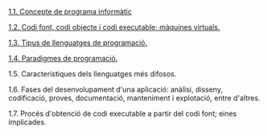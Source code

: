 [1.1. Concepte de programa informàtic](programa_informatic.md "1.1")

[1.2. Codi font, codi objecte i codi executable; màquines virtuals.](codi_font.md "1.2")

[1.3. Tipus de llenguatges de programació.](Tipus.md "1.3")

[1.4. Paradigmes de programació.](Paradigmes.md "1.4")

1.5. Característiques dels llenguatges més difosos.

1.6. Fases del desenvolupament d'una aplicació: anàlisi, disseny, codificació, proves, documentació, manteniment i explotació, entre d'altres.

1.7. Procés d'obtenció de codi executable a partir del codi font; eines implicades.
